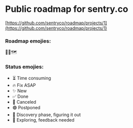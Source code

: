 # Public roadmap for sentry.co
[https://github.com/sentryco/roadmap/projects/1](https://github.com/sentryco/roadmap/projects/1) 

### Roadmap emojies:
🧭📍🗺

### Status emojies:
- ⏳ Time consuming
- 🔥 Fix ASAP
- ✨ New
- ✅ Done
- 🚫 Canceled
- 🟣 Postponed
- 🤔 Discovery phase, figuring it out
- 🔭 Exploring, feedback needed
